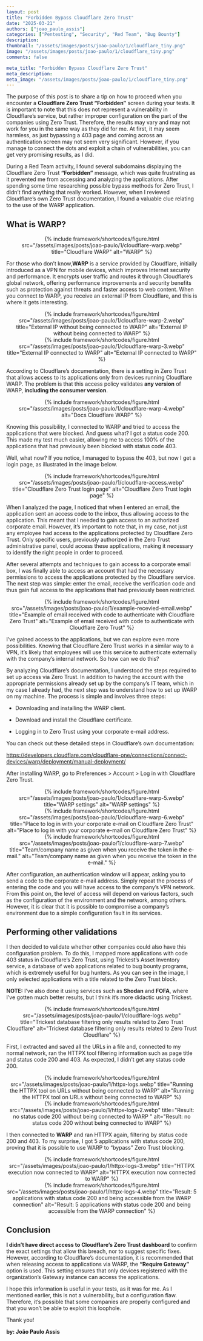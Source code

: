 ```yaml
---
layout: post
title: "Forbidden Bypass Cloudflare Zero Trust"
date: "2025-03-21"
authors: ["joao_paulo_assis"]
categories: ["Pentesting", "Security", "Red Team", "Bug Bounty"]
description:
thumbnail: "/assets/images/posts/joao-paulo/1/cloudflare_tiny.png"
image: "/assets/images/posts/joao-paulo/1/cloudflare_tiny.png"
comments: false

meta_title: "Forbidden Bypass Cloudflare Zero Trust"
meta_description:
meta_image: "/assets/images/posts/joao-paulo/1/cloudflare_tiny.png"
---
```


The purpose of this post is to share a tip on how to proceed when you encounter a <strong>Cloudflare Zero Trust “Forbidden”</strong> screen during your tests. It is important to note that this does not represent a vulnerability in Cloudflare’s service, but rather improper configuration on the part of the companies using Zero Trust. Therefore, the results may vary and may not work for you in the same way as they did for me. At first, it may seem harmless, as just bypassing a 403 page and coming across an authentication screen may not seem very significant. However, if you manage to connect the dots and exploit a chain of vulnerabilities, you can get very promising results, as I did.

During a Red Team activity, I found several subdomains displaying the Cloudflare Zero Trust <strong>“Forbidden”</strong> message, which was quite frustrating as it prevented me from accessing and analyzing the applications. After spending some time researching possible bypass methods for Zero Trust, I didn’t find anything that really worked. However, when I reviewed Cloudflare’s own Zero Trust documentation, I found a valuable clue relating to the use of the WARP application.

## What is WARP?

<center>
{% include framework/shortcodes/figure.html src="/assets/images/posts/joao-paulo/1/cloudflare-warp.webp" title="Cloudflare WARP" alt="WARP" %}
</center>

For those who don’t know,<strong>WARP</strong> is a service provided by Cloudflare, initially introduced as a VPN for mobile devices, which improves Internet security and performance. It encrypts user traffic and routes it through Cloudflare’s global network, offering performance improvements and security benefits such as protection against threats and faster access to web content. When you connect to WARP, you receive an external IP from Cloudflare, and this is where it gets interesting.

<center>
{% include framework/shortcodes/figure.html src="/assets/images/posts/joao-paulo/1/cloudflare-warp-2.webp" title="External IP without being connected to WARP" alt="External IP without being connected to WARP" %}
</center>

<center>
{% include framework/shortcodes/figure.html src="/assets/images/posts/joao-paulo/1/cloudflare-warp-3.webp" title="External IP connected to WARP" alt="External IP connected to WARP" %}
</center>

According to Cloudflare’s documentation, there is a setting in Zero Trust that allows access to its applications only from devices running Cloudflare WARP. The problem is that this access policy validates <strong>any version</strong> of WARP, <strong>including the consumer version</strong>.

<center>
{% include framework/shortcodes/figure.html src="/assets/images/posts/joao-paulo/1/cloudflare-warp-4.webp" alt="Docs Cloudflare WARP" %}
</center>

Knowing this possibility, I connected to WARP and tried to access the applications that were blocked. And guess what? I got a status code 200. This made my test much easier, allowing me to access 100% of the applications that had previously been blocked with status code 403.

Well, what now? If you notice, I managed to bypass the 403, but now I get a login page, as illustrated in the image below.

<center>
{% include framework/shortcodes/figure.html src="/assets/images/posts/joao-paulo/1/cloudflare-access.webp" title="Cloudflare Zero Trust login page" alt="Cloudflare Zero Trust login page" %}
</center>

When I analyzed the page, I noticed that when I entered an email, the application sent an access code to the inbox, thus allowing access to the application. This meant that I needed to gain access to an authorized corporate email. However, it’s important to note that, in my case, not just any employee had access to the applications protected by Cloudflare Zero Trust. Only specific users, previously authorized in the Zero Trust administrative panel, could access these applications, making it necessary to identify the right people in order to proceed.

After several attempts and techniques to gain access to a corporate email box, I was finally able to access an account that had the necessary permissions to access the applications protected by the Cloudflare service. The next step was simple: enter the email, receive the verification code and thus gain full access to the applications that had previously been restricted.

<center>
{% include framework/shortcodes/figure.html src="/assets/images/posts/joao-paulo/1/example-recevied-email.webp" title="Example of email received with code to authenticate with Cloudflare Zero Trust" alt="Example of email received with code to authenticate with Cloudflare Zero Trust" %}
</center>

I’ve gained access to the applications, but we can explore even more possibilities. Knowing that Cloudflare Zero Trust works in a similar way to a VPN, it’s likely that employees will use this service to authenticate externally with the company’s internal network. So how can we do this?

By analyzing Cloudflare’s documentation, I understood the steps required to set up access via Zero Trust. In addition to having the account with the appropriate permissions already set up by the company’s IT team, which in my case I already had, the next step was to understand how to set up WARP on my machine. The process is simple and involves three steps:

- Downloading and installing the WARP client.

- Download and install the Cloudflare certificate.

- Logging in to Zero Trust using your corporate e-mail address.

You can check out these detailed steps in Cloudflare’s own documentation:

<a href="https://developers.cloudflare.com/cloudflare-one/connections/connect-devices/warp/deployment/manual-deployment/" target="_blank">
https://developers.cloudflare.com/cloudflare-one/connections/connect-devices/warp/deployment/manual-deployment/
</a>

After installing WARP, go to Preferences > Account > Log in with Cloudflare Zero Trust.

<center>
{% include framework/shortcodes/figure.html src="/assets/images/posts/joao-paulo/1/cloudflare-warp-5.webp" title="WARP settings" alt="WARP settings" %}
</center>

<center>
{% include framework/shortcodes/figure.html src="/assets/images/posts/joao-paulo/1/cloudflare-warp-6.webp" title="Place to log in with your corporate e-mail on Cloudflare Zero Trust" alt="Place to log in with your corporate e-mail on Cloudflare Zero Trust" %}
</center>

<center>
{% include framework/shortcodes/figure.html src="/assets/images/posts/joao-paulo/1/cloudflare-warp-7.webp" title="Team/company name as given when you receive the token in the e-mail." alt="Team/company name as given when you receive the token in the e-mail." %}
</center>

After configuration, an authentication window will appear, asking you to send a code to the corporate e-mail address. Simply repeat the process of entering the code and you will have access to the company’s VPN network. From this point on, the level of access will depend on various factors, such as the configuration of the environment and the network, among others. However, it is clear that it is possible to compromise a company’s environment due to a simple configuration fault in its services.

## Performing other validations

I then decided to validate whether other companies could also have this configuration problem. To do this, I mapped more applications with code 403 status in Cloudflare’s Zero Trust, using Trickest’s Asset Inventory service, a database of web applications related to bug bounty programs, which is extremely useful for bug hunters. As you can see in the image, I only selected applications with a title related to the Zero Trust block.

<strong>NOTE:</strong> I’ve also done it using services such as <strong>Shodan</strong> and <strong>FOFA</strong>, where I’ve gotten much better results, but I think it’s more didactic using Trickest.

<center>
{% include framework/shortcodes/figure.html src="/assets/images/posts/joao-paulo/1/cloudflare-logs.webp" title="Trickest database filtering only results related to Zero Trust Cloudflare" alt="Trickest database filtering only results related to Zero Trust Cloudflare" %}
</center>

First, I extracted and saved all the URLs in a file and, connected to my normal network, ran the HTTPX tool filtering information such as page title and status code 200 and 403. As expected, I didn’t get any status code 200.

<center>
{% include framework/shortcodes/figure.html src="/assets/images/posts/joao-paulo/1/httpx-logs.webp" title="Running the HTTPX tool on URLs without being connected to WARP" alt="Running the HTTPX tool on URLs without being connected to WARP" %}
</center>

<center>
{% include framework/shortcodes/figure.html src="/assets/images/posts/joao-paulo/1/httpx-logs-2.webp" title="Result: no status code 200 without being connected to WARP
" alt="Result: no status code 200 without being connected to WARP" %}
</center>

I then connected to <strong>WARP</strong> and ran HTTPX again, filtering by status code 200 and 403. To my surprise, I got 5 applications with status code 200, proving that it is possible to use WARP to “bypass” Zero Trust blocking.

<center>
{% include framework/shortcodes/figure.html src="/assets/images/posts/joao-paulo/1/httpx-logs-3.webp" title="HTTPX execution now connected to WARP" alt="HTTPX execution now connected to WARP" %}
</center>

<center>
{% include framework/shortcodes/figure.html src="/assets/images/posts/joao-paulo/1/httpx-logs-4.webp" title="Result: 5 applications with status code 200 and being accessible from the WARP connection" alt="Result: 5 applications with status code 200 and being accessible from the WARP connection" %}
</center>

## Conclusion

<strong>I didn’t have direct access to Cloudflare’s Zero Trust dashboard</strong> to confirm the exact settings that allow this breach, nor to suggest specific fixes. However, according to Cloudflare’s documentation, it is recommended that when releasing access to applications via WARP, the <strong>“Require Gateway”</strong> option is used. This setting ensures that only devices registered with the organization’s Gateway instance can access the applications.

I hope this information is useful in your tests, as it was for me. As I mentioned earlier, this is not a vulnerability, but a configuration flaw. Therefore, it’s possible that some companies are properly configured and that you won’t be able to exploit this loophole.

Thank you!

<strong>by: João Paulo Assis</strong>
